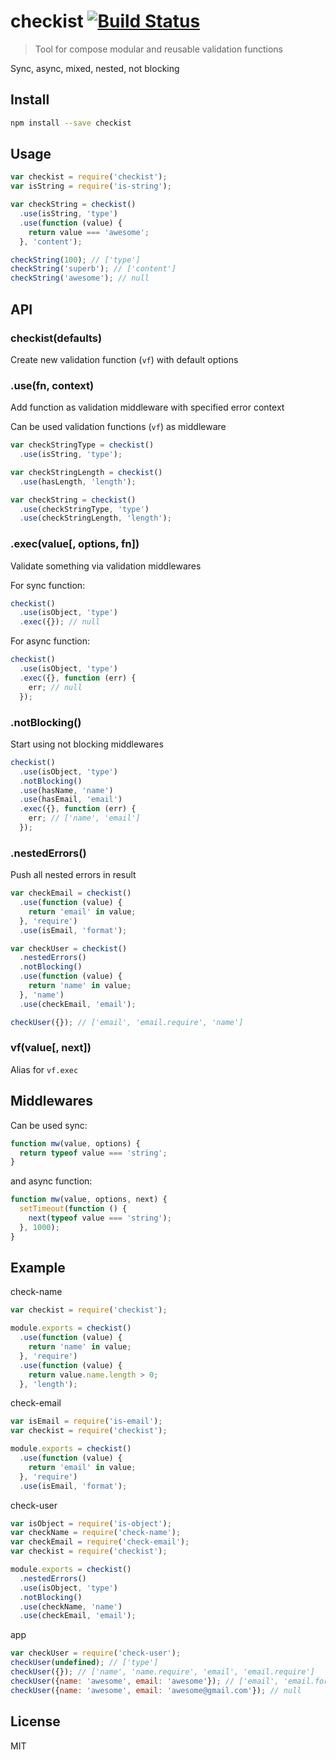 # checkist [![Build Status][travis-image]][travis-url]

  > Tool for compose modular and reusable validation functions

  Sync, async, mixed, nested, not blocking

## Install

```sh
npm install --save checkist
```

## Usage

```js
var checkist = require('checkist');
var isString = require('is-string');

var checkString = checkist()
  .use(isString, 'type')
  .use(function (value) {
    return value === 'awesome';
  }, 'content');

checkString(100); // ['type']
checkString('superb'); // ['content']
checkString('awesome'); // null
```

## API

### checkist(defaults)

  Create new validation function (`vf`) with default options

### .use(fn, context)

  Add function as validation middleware with specified error context

  Can be used validation functions (`vf`) as middleware

```js
var checkStringType = checkist()
  .use(isString, 'type');

var checkStringLength = checkist()
  .use(hasLength, 'length');

var checkString = checkist()
  .use(checkStringType, 'type')
  .use(checkStringLength, 'length');
```

### .exec(value[, options, fn])

  Validate something via validation middlewares

  For sync function:

```js
checkist()
  .use(isObject, 'type')
  .exec({}); // null
```

  For async function:

```js
checkist()
  .use(isObject, 'type')
  .exec({}, function (err) {
    err; // null
  });
```

### .notBlocking()

  Start using not blocking middlewares

```js
checkist()
  .use(isObject, 'type')
  .notBlocking()
  .use(hasName, 'name')
  .use(hasEmail, 'email')
  .exec({}, function (err) {
    err; // ['name', 'email']
  });
```

### .nestedErrors()

  Push all nested errors in result

```js
var checkEmail = checkist()
  .use(function (value) {
    return 'email' in value;
  }, 'require')
  .use(isEmail, 'format');

var checkUser = checkist()
  .nestedErrors()
  .notBlocking()
  .use(function (value) {
    return 'name' in value;
  }, 'name')
  .use(checkEmail, 'email');

checkUser({}); // ['email', 'email.require', 'name']
```

### vf(value[, next])

  Alias for `vf.exec`

## Middlewares

  Can be used sync:

```js
function mw(value, options) {
  return typeof value === 'string';
}
```

  and async function:

```js
function mw(value, options, next) {
  setTimeout(function () {
    next(typeof value === 'string');
  }, 1000);
}
```

## Example

  check-name

```js
var checkist = require('checkist');

module.exports = checkist()
  .use(function (value) {
    return 'name' in value;
  }, 'require')
  .use(function (value) {
    return value.name.length > 0;
  }, 'length');
```

  check-email

```js
var isEmail = require('is-email');
var checkist = require('checkist');

module.exports = checkist()
  .use(function (value) {
    return 'email' in value;
  }, 'require')
  .use(isEmail, 'format');
```

  check-user

```js
var isObject = require('is-object');
var checkName = require('check-name');
var checkEmail = require('check-email');
var checkist = require('checkist');

module.exports = checkist()
  .nestedErrors()
  .use(isObject, 'type')
  .notBlocking()
  .use(checkName, 'name')
  .use(checkEmail, 'email');
```

  app

```js
var checkUser = require('check-user');
checkUser(undefined); // ['type']
checkUser({}); // ['name', 'name.require', 'email', 'email.require']
checkUser({name: 'awesome', email: 'awesome'}); // ['email', 'email.format']
checkUser({name: 'awesome', email: 'awesome@gmail.com'}); // null
```

## License

  MIT

[travis-url]: https://travis-ci.org/andrepolischuk/checkist
[travis-image]: https://travis-ci.org/andrepolischuk/checkist.svg?branch=master
